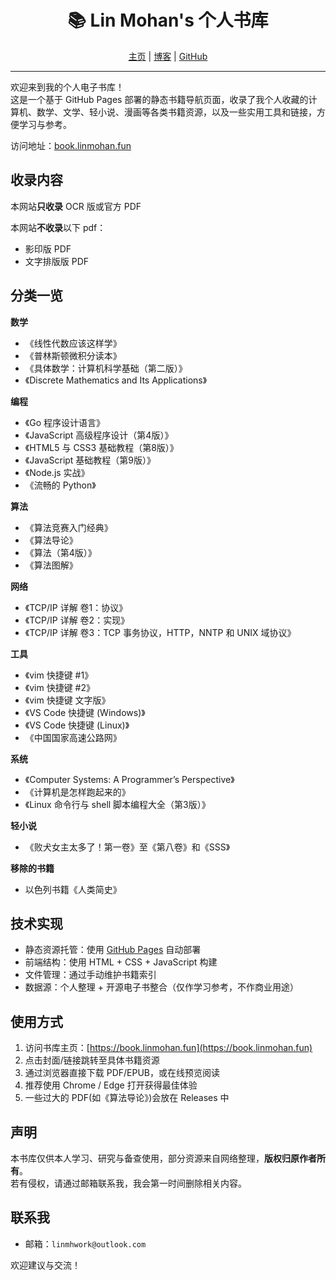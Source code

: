 <div align="center">
  <h1>📚 Lin Mohan's 个人书库</h1>
  <p>
    <a href="https://home.linmohan.fun/" target="_blank" rel="noopener noreferrer">主页</a> |
    <a href="https://linmohan.fun/" target="_blank" rel="noopener noreferrer">博客</a> |
    <a href="https://github.com/LINMOH" target="_blank" rel="noopener noreferrer">GitHub</a>
  </p>
</div>

---

欢迎来到我的个人电子书库！  
这是一个基于 GitHub Pages 部署的静态书籍导航页面，收录了我个人收藏的计算机、数学、文学、轻小说、漫画等各类书籍资源，以及一些实用工具和链接，方便学习与参考。

访问地址：[book.linmohan.fun](https://book.linmohan.fun)

## 收录内容

本网站**只收录** OCR 版或官方 PDF

本网站**不收录**以下 pdf：
- 影印版 PDF
- 文字排版版 PDF

## 分类一览

**数学**

- 《线性代数应该这样学》
- 《普林斯顿微积分读本》
- 《具体数学：计算机科学基础（第二版）》
- 《Discrete Mathematics and Its Applications》

**编程**

- 《Go 程序设计语言》
- 《JavaScript 高级程序设计（第4版）》
- 《HTML5 与 CSS3 基础教程（第8版）》
- 《JavaScript 基础教程（第9版）》
- 《Node.js 实战》
- 《流畅的 Python》

**算法**

- 《算法竞赛入门经典》
- 《算法导论》
- 《算法（第4版）》
- 《算法图解》

**网络**

- 《TCP/IP 详解 卷1：协议》
- 《TCP/IP 详解 卷2：实现》
- 《TCP/IP 详解 卷3：TCP 事务协议，HTTP，NNTP 和 UNIX 域协议》

**工具**

- 《vim 快捷键 #1》
- 《vim 快捷键 #2》
- 《vim 快捷键 文字版》
- 《VS Code 快捷键 (Windows)》
- 《VS Code 快捷键 (Linux)》
- 《中国国家高速公路网》

**系统**

- 《Computer Systems: A Programmer’s Perspective》
- 《计算机是怎样跑起来的》
- 《Linux 命令行与 shell 脚本编程大全（第3版）》

**轻小说**

- 《败犬女主太多了！第一卷》至《第八卷》和《SSS》

**移除的书籍**

- 以色列书籍《人类简史》

## 技术实现

- 静态资源托管：使用 [GitHub Pages](https://pages.github.com/) 自动部署  
- 前端结构：使用 HTML + CSS + JavaScript 构建  
- 文件管理：通过手动维护书籍索引
- 数据源：个人整理 + 开源电子书整合（仅作学习参考，不作商业用途）

## 使用方式

1. 访问书库主页：[https://book.linmohan.fun](https://book.linmohan.fun)
2. 点击封面/链接跳转至具体书籍资源
3. 通过浏览器直接下载 PDF/EPUB，或在线预览阅读
4. 推荐使用 Chrome / Edge 打开获得最佳体验
5. 一些过大的 PDF(如《算法导论》)会放在 Releases 中

## 声明

本书库仅供本人学习、研究与备查使用，部分资源来自网络整理，**版权归原作者所有**。  
若有侵权，请通过邮箱联系我，我会第一时间删除相关内容。

## 联系我

- 邮箱：`linmhwork@outlook.com`

欢迎建议与交流！

